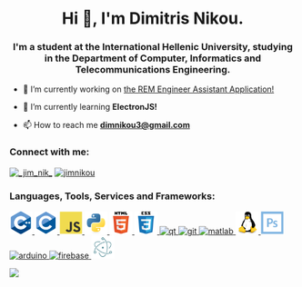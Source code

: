 <h1 align="center">Hi 👋, I'm Dimitris Nikou.</h1>
<h3 align="center">I'm a student at the International Hellenic University, studying in the Department of Computer, Informatics and Telecommunications Engineering.</h3>

- 🔭 I’m currently working on [the REM Engineer Assistant Application!](https://github.com/Rem-Ihu/rem-ng-assist.git)

- 🌱 I’m currently learning **ElectronJS!**

- 📫 How to reach me **dimnikou3@gmail.com**

<h3 align="left">Connect with me:</h3>
<p align="left">
<a href="https://instagram.com/_jim_nik_" target="blank"><img align="center" src="https://raw.githubusercontent.com/rahuldkjain/github-profile-readme-generator/master/src/images/icons/Social/instagram.svg" alt="_jim_nik_" height="30" width="40" /></a>
<a href="https://www.leetcode.com/jimnikou" target="blank"><img align="center" src="https://raw.githubusercontent.com/rahuldkjain/github-profile-readme-generator/master/src/images/icons/Social/leet-code.svg" alt="jimnikou" height="30" width="40" /></a>
</p>

<h3 align="left">Languages, Tools, Services and Frameworks:</h3>
 
<p align="left"> 
  

<a href="https://www.w3schools.com/cpp/" target="_blank" rel="noreferrer"> <img src="https://raw.githubusercontent.com/devicons/devicon/master/icons/cplusplus/cplusplus-original.svg" alt="cplusplus" width="40" height="40"/> </a><a href="https://www.cprogramming.com/" target="_blank" rel="noreferrer"> <img src="https://raw.githubusercontent.com/devicons/devicon/master/icons/c/c-original.svg" alt="c" width="40" height="40"/> </a><a href="https://developer.mozilla.org/en-US/docs/Web/JavaScript" target="_blank" rel="noreferrer"> <img src="https://raw.githubusercontent.com/devicons/devicon/master/icons/javascript/javascript-original.svg" alt="javascript" width="40" height="40"/> </a><a href="https://www.python.org" target="_blank" rel="noreferrer"> <img src="https://raw.githubusercontent.com/devicons/devicon/master/icons/python/python-original.svg" alt="python" width="40" height="40"/> </a><a href="https://www.w3.org/html/" target="_blank" rel="noreferrer"> <img src="https://raw.githubusercontent.com/devicons/devicon/master/icons/html5/html5-original-wordmark.svg" alt="html5" width="40" height="40"/> </a><a href="https://www.w3schools.com/css/" target="_blank" rel="noreferrer"> <img src="https://raw.githubusercontent.com/devicons/devicon/master/icons/css3/css3-original-wordmark.svg" alt="css3" width="40" height="40"/> </a><a href="https://www.qt.io/" target="_blank" rel="noreferrer"> <img src="https://upload.wikimedia.org/wikipedia/commons/0/0b/Qt_logo_2016.svg" alt="qt" width="40" height="40"/> </a><a href="https://git-scm.com/" target="_blank" rel="noreferrer"> <img src="https://www.vectorlogo.zone/logos/git-scm/git-scm-icon.svg" alt="git" width="40" height="40"/> </a><a href="https://www.mathworks.com/" target="_blank" rel="noreferrer"> <img src="https://upload.wikimedia.org/wikipedia/commons/2/21/Matlab_Logo.png" alt="matlab" width="40" height="40"/> </a><a href="https://www.linux.org/" target="_blank" rel="noreferrer"> <img src="https://raw.githubusercontent.com/devicons/devicon/master/icons/linux/linux-original.svg" alt="linux" width="40" height="40"/> </a><a href="https://www.photoshop.com/en" target="_blank" rel="noreferrer"> <img src="https://raw.githubusercontent.com/devicons/devicon/master/icons/photoshop/photoshop-line.svg" alt="photoshop" width="40" height="40"/> </a><a href="https://www.arduino.cc/" target="_blank" rel="noreferrer"> <img src="https://cdn.worldvectorlogo.com/logos/arduino-1.svg" alt="arduino" width="40" height="40"/> </a><a href="https://firebase.google.com/" target="_blank" rel="noreferrer"> <img src="https://www.vectorlogo.zone/logos/firebase/firebase-icon.svg" alt="firebase" width="40" height="40"/> </a><a href="https://www.electronjs.org" target="_blank" rel="noreferrer"> <img src="https://raw.githubusercontent.com/devicons/devicon/master/icons/electron/electron-original.svg" alt="electron" width="40" height="40"/> </a> 
</p>


 <img src="http://github-readme-streak-stats.herokuapp.com?user=JimNikou&theme=tokyonight"/>




 

<!--
**JimNikou/JimNikou** is a ✨ _special_ ✨ repository because its `README.md` (this file) appears on your GitHub profile.

<img align="left" src="https://github-readme-stats.vercel.app/api?username=jimnikou&show_icons=true&locale=en&theme=tokyonight" alt="jimnikou" /> 


[![GitHub Streak](http://github-readme-streak-stats.herokuapp.com?user=JimNikou&theme=tokyonight)](https://git.io/streak-stats) 


Here are some ideas to get you started:

- 🔭 I’m currently working on ...
- 🌱 I’m currently learning ...
- 👯 I’m looking to collaborate on ...
- 🤔 I’m looking for help with ...
- 💬 Ask me about ...
- 📫 How to reach me: ...
- 😄 Pronouns: ...
- ⚡ Fun fact: ...

# 📊 GitHub Stats:
![](https://github-readme-stats.vercel.app/api?username=JimNikou&theme=dark&hide_border=false&include_all_commits=false&count_private=false)<br/>
![](https://github-readme-streak-stats.herokuapp.com/?user=JimNikou&theme=dark&hide_border=false)<br/>
![](https://github-readme-stats.vercel.app/api/top-langs/?username=JimNikou&theme=dark&hide_border=false&include_all_commits=false&count_private=false&layout=compact)

---
[![](https://visitcount.itsvg.in/api?id=JimNikou&icon=0&color=0)](https://visitcount.itsvg.in)

<!-- Proudly created with GPRM ( https://gprm.itsvg.in ) -->


